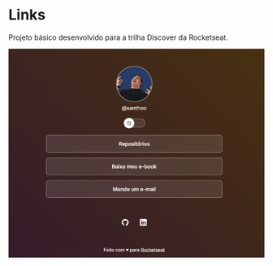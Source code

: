 # Links
Projeto básico desenvolvido para a trilha Discover da Rocketseat.

![Printscreen com preview do projeto](.github/preview.png)
